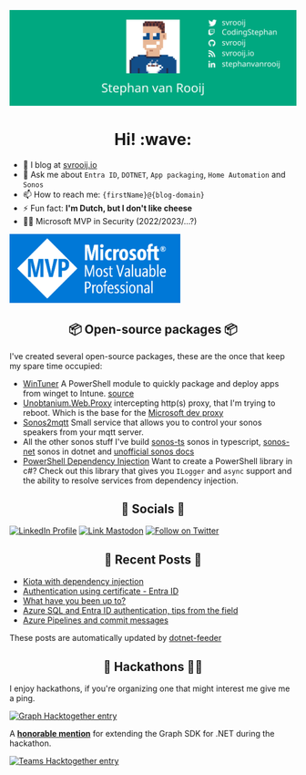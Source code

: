 [![Social banner for svrooij](./assets/social_banner.svg)](https://svrooij.io)

<h1 align='center'> Hi! :wave:</h1>

- :notebook: I blog at [svrooij.io][link_blog]
- 💬 Ask me about `Entra ID`, `DOTNET`, `App packaging`, `Home Automation` and `Sonos`
- 📫 How to reach me: `{firstName}@{blog-domain}`
- ⚡ Fun fact: **I'm Dutch, but I don't like cheese**
- 👨‍💻 Microsoft MVP in Security (2022/2023/...?)

<a href="https://mvp.microsoft.com/en-us/PublicProfile/5004985" target="_blank"><img src="./assets/MVP_Badge_Horizontal_Preferred_Blue3005_RGB.png" width="300"></a>

<h2 align="center">📦 Open-source packages 📦</h2>

I've created several open-source packages, these are the once that keep my spare time occupied:

- [WinTuner](https://wintuner.app) A PowerShell module to quickly package and deploy apps from winget to Intune. [source](https://github.com/svrooij/wingetintune)
- [Unobtanium.Web.Proxy](https://github.com/svrooij/titanium-web-proxy) intercepting http(s) proxy, that I'm trying to reboot. Which is the base for the [Microsoft dev proxy](https://github.com/microsoft/dev-proxy)
- [Sonos2mqtt](https://sonos2mqtt.svrooij.io) Small service that allows you to control your sonos speakers from your mqtt server.
- All the other sonos stuff I've build [sonos-ts](https://sonos-ts.svrooij.io) sonos in typescript, [sonos-net](https://github.com/svrooij/sonos-net) sonos in dotnet and [unofficial sonos docs](https://sonos.svrooij.io)
- [PowerShell Dependency Injection](https://github.com/svrooij/PowerShell.DependencyInjection) Want to create a PowerShell library in c#? Check out this library that gives you `ILogger` and `async` support and the ability to resolve services from dependency injection.

<h2 align="center">🤝 Socials 🙌</h2>

[![LinkedIn Profile][badge_linkedin]][link_linkedin]
[![Link Mastodon][badge_mastodon]][link_mastodon]
[![Follow on Twitter][badge_twitter]][link_twitter]

<h2 align="center">📝 Recent Posts 📖</h2>

<!-- start posts -->
- [Kiota with dependency injection](https://svrooij.io/2024/07/03/kiota-dependency-injection/)
- [Authentication using certificate - Entra ID](https://svrooij.io/2024/06/05/authentication-certificate-key-vault/)
- [What have you been up to?](https://svrooij.io/2024/05/21/what-have-you-been-up-to/)
- [Azure SQL and Entra ID authentication, tips from the field](https://svrooij.io/2024/03/27/azure-sql-entra-id-tips/)
- [Azure Pipelines and commit messages](https://svrooij.io/2024/03/27/azure-pipelines-commit-messages/)
<!-- end posts -->

These posts are automatically updated by [dotnet-feeder](https://github.com/svrooij/dotnet-feeder)

<h2 align="center">🥷 Hackathons 🧑‍💻</h2>

I enjoy hackathons, if you're organizing one that might interest me give me a ping.

[![Graph Hacktogether entry](https://img.shields.io/badge/Graph--HackTogether-entry-6264A7?style=for-the-badge&logoColor=white&logo=Microsoft )](https://github.com/microsoft/hack-together/issues/47)

A [**honorable mention**](https://devblogs.microsoft.com/microsoft365dev/announcing-the-hack-together-microsoft-graph-and-net-winners/) for extending the Graph SDK for .NET during the hackathon.

[![Teams Hacktogether entry](https://img.shields.io/badge/Teams--HackTogether-entry-6264A7?style=for-the-badge&logoColor=white&logo=MicrosoftTeams )](https://github.com/microsoft/hack-together-teams/issues/66)

[badge_linkedin]: https://img.shields.io/badge/stephanvanrooij-blue?style=for-the-badge&logo=linkedin
[badge_mastodon]: https://img.shields.io/mastodon/follow/109502876771613420?domain=https%3A%2F%2Fdotnet.social&label=%40svrooij%40dotnet.social&logo=mastodon&logoColor=white&style=for-the-badge
[badge_twitter]: https://img.shields.io/twitter/follow/svrooij?logo=twitter&style=for-the-badge
[link_blog]: https://svrooij.io/
[link_linkedin]: https://www.linkedin.com/in/stephanvanrooij
[link_mastodon]: https://dotnet.social/@svrooij
[link_twitter]: https://twitter.com/svrooij
